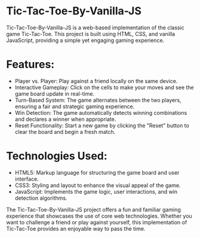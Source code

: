 # Tic-Tac-Toe-By-Vanilla-JS

Tic-Tac-Toe-By-Vanilla-JS is a web-based implementation of the classic game Tic-Tac-Toe. This project is built using HTML, CSS, and vanilla JavaScript, providing a simple yet engaging gaming experience.

# Features:

* Player vs. Player: Play against a friend locally on the same device.
* Interactive Gameplay: Click on the cells to make your moves and see the game board update in real-time.
* Turn-Based System: The game alternates between the two players, ensuring a fair and strategic gaming experience.
* Win Detection: The game automatically detects winning combinations and declares a winner when appropriate.
* Reset Functionality: Start a new game by clicking the "Reset" button to clear the board and begin a fresh match.

# Technologies Used:

* HTML5: Markup language for structuring the game board and user interface.
* CSS3: Styling and layout to enhance the visual appeal of the game.
* JavaScript: Implements the game logic, user interactions, and win detection algorithms.


The Tic-Tac-Toe-By-Vanilla-JS project offers a fun and familiar gaming experience that showcases the use of core web technologies. Whether you want to challenge a friend or play against yourself, this implementation of Tic-Tac-Toe provides an enjoyable way to pass the time.


